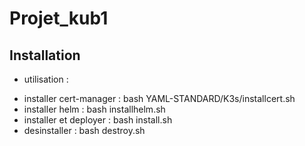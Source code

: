 # Projet_kub1

## Installation
 * utilisation :
- installer cert-manager : bash YAML-STANDARD/K3s/installcert.sh
- installer helm : bash installhelm.sh
- installer et deployer : bash install.sh
- desinstaller : bash destroy.sh
